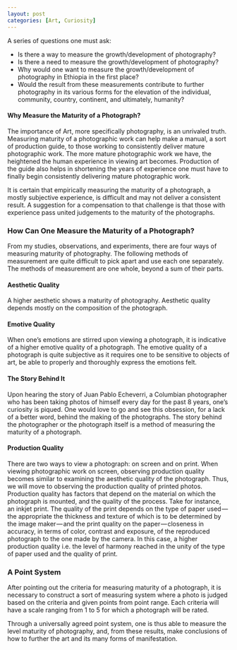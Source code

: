 ```yaml
---
layout: post
categories: [Art, Curiosity]
---
```


A series of questions one must ask:

- Is there a way to measure the growth/development of photography?
- Is there a need to measure the growth/development of photography?
- Why would one want to measure the growth/development of photography in Ethiopia in the first place?
- Would the result from these measurements contribute to further photography in its various forms for the elevation of the individual, community, country, continent, and ultimately, humanity?

#### Why Measure the Maturity of a Photograph?

The importance of Art, more specifically photography, is an unrivaled truth. Measuring maturity of a photographic work can help make a manual, a sort of production guide, to those working to consistently deliver mature photographic work. The more mature photographic work we have, the heightened the human experience in viewing art becomes. Production of the guide also helps in shortening the years of experience one must have to finally begin consistently delivering mature photographic work.

It is certain that empirically measuring the maturity of a photograph, a mostly subjective experience, is difficult and may not deliver a consistent result. A suggestion for a compensation to that challenge is that those with experience pass united judgements to the maturity of the photographs.

### How Can One Measure the Maturity of a Photograph?

From my studies, observations, and experiments, there are four ways of measuring maturity of photography. The following methods of measurement are quite difficult to pick apart and use each one separately. The methods of measurement are one whole, beyond a sum of their parts.

#### Aesthetic Quality

A higher aesthetic shows a maturity of photography. Aesthetic quality depends mostly on the composition of the photograph.

#### Emotive Quality

When one’s emotions are stirred upon viewing a photograph, it is indicative of a higher emotive quality of a photograph. The emotive quality of a photograph is quite subjective as it requires one to be sensitive to objects of art, be able to properly and thoroughly express the emotions felt.

#### The Story Behind It

Upon hearing the story of Juan Pablo Echeverri, a Columbian photographer who has been taking photos of himself every day for the past 8 years, one’s curiosity is piqued. One would love to go and see this obsession, for a lack of a better word, behind the making of the photographs. The story behind the photographer or the photograph itself is a method of measuring the maturity of a photograph.

#### Production Quality

There are two ways to view a photograph: on screen and on print. When viewing photographic work on screen, observing production quality becomes similar to examining the aesthetic quality of the photograph. Thus, we will move to observing the production quality of printed photos. Production quality has factors that depend on the material on which the photograph is mounted, and the quality of the process. Take for instance, an inkjet print. The quality of the print depends on the type of paper used — the appropriate the thickness and texture of which is to be determined by the image maker — and the print quality on the paper — closeness in accuracy, in terms of color, contrast and exposure, of the reproduced photograph to the one made by the camera. In this case, a higher production quality i.e. the level of harmony reached in the unity of the type of paper used and the quality of print.

### A Point System

After pointing out the criteria for measuring maturity of a photograph, it is necessary to construct a sort of measuring system where a photo is judged based on the criteria and given points from point range. Each criteria will have a scale ranging from 1 to 5 for which a photograph will be rated.

Through a universally agreed point system, one is thus able to measure the level maturity of photography, and, from these results, make conclusions of how to further the art and its many forms of manifestation.
